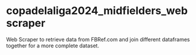 # copadelaliga2024_midfielders_webscraper
Web Scraper to retrieve data from FBRef.com and join different dataframes together for a more complete dataset.
